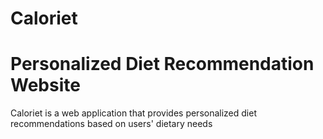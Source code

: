 # Caloriet
<h1>Personalized Diet Recommendation Website</h1>

<p>Caloriet is a web application that provides personalized diet recommendations based on users' dietary needs</p>